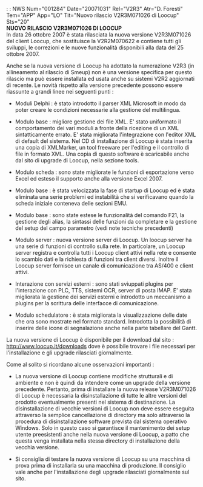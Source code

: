  :  : NWS Num="001284" Date="20071031" Rel="V2R3" Atr="D. Foresti" Tem="APP" App="LO" Tit="Nuovo rilascio V2R3M071026 di Loocup" Sts="20"
<br><b><font class=b><b>NUOVO RILASCIO V2R3M071026 DI LOOCUP</b></font></b><br> 
In data 26 ottobre 2007 è stata rilasciata la nuova versione V2R3M071026 del client Loocup, che sostituisce la V2R2M070622 e contiene tutti gli sviluppi, le correzioni e le nuove funzionalità disponibili alla data del 25 ottobre 2007.

Anche se la nuova versione di Loocup ha adottato la numerazione V2R3 (in allineamento al rilascio di
Smeup) non è una versione specifica per questo rilascio ma può essere installata ed usata anche su
sistemi V2R2 aggiornati di recente.
Le novità rispetto alla versione precedente possono essere riassunte a grandi linee nei seguenti punti : 

- Moduli Delphi :  è stato introdotto il parser XML Microsoft in modo da poter creare le condizioni
 necessarie alla gestione del multilingua.

- Modulo base :  migliore gestione dei file XML. E' stato uniformato il comportamento dei vari moduli
a fronte della ricezione di un XML sintatticamente errato. E' stata migliorata l'integrazione con l'editor XML di default del sistema. Nel CD di installazione di Loocup è stata inserita una copia di
 XMLMarker, un tool freeware per l'editing e il controllo di file in formato XML. Una copia di questo software è scaricabile anche dal sito di upgrade di Loocup, nella sezione tools.

- Modulo scheda :  sono state migliorate le funzioni di esportazione verso Excel ed esteso il supporto
anche alla versione Excel 2007.

- Modulo base :  è stata velocizzata la fase di startup di Loocup ed è stata eliminata  una serie
problemi ed instabilità che si verificavano quando la scheda iniziale conteneva delle sezioni EMU.

- Modulo base :  sono state estese le funzionalità del comando F21, la gestione degli alias, la
sintassi delle funzioni da completare e la gestione del setup del campo parametro (vedi note tecniche  precedenti)

- Modulo server :  nuova versione server di Loocup. Un loocup server ha una serie di funzioni di
controllo sulla rete. In particolare, un Loocup server registra e controlla tutti i Loocup client attivi nella rete e consente lo scambio dati e la richiesta di funzioni tra client diversi. Inoltre
il Loocup server fornisce un canale di comunicazione tra AS/400 e client attivi.

- Interazione con servizi esterni :  sono stati sviuppati plugins per l'interazione con PLC, TTS,
sistemi OCR, server di posta IMAP. E' stata migliorata la gestione dei servizi esterni e introdotto
un meccanismo a plugins per la scrittura delle interfacce di comunicazione.

- Modulo schedulatore :  è stata migliorata la visualizzazione delle date che ora sono mostrate nel
formato standard. Introdotta la possibilità di inserire delle icone di segnalazione anche nella parte tabellare del Gantt.

La nuova versione di Loocup è disponibile per il download dal sito : 
<a href="http://www.loocup.it/downloads">http://www.loocup.it/downloads</a> dove è possibile trovare i file necessari per l'installazione e gli upgrade rilasciati giornalmente.

Come al solito si ricordano alcune osservazioni importanti : 

- La nuova versione di Loocup contiene modifiche strutturali e di ambiente e non è quindi da
intendere come un upgrade della versione precedente. Pertanto, prima di installare la nuova release V2R3M071026 di Loocup è necessaria la disinstallazione di tutte le altre versioni del prodotto eventualmente presenti nel sistema di destinazione. La disinstallazione di vecchie versioni di Loocup non deve essere eseguita attraverso la semplice cancellazione di directory ma solo attraverso la procedura di disinstallazione software prevista dal sistema operativo Windows. Solo in questo caso si garantisce il mantenimento dei setup utente preesistenti anche nella nuova versione di Loocup, a patto che questa venga installata nella stessa directory di installazione della vecchia versione.

 - Si consiglia di testare la nuova versione di Loocup su una macchina di prova prima di  installarla  su una macchina di produzione. Il consiglio vale anche per l'installazione degli  upgrade rilasciati giornalmente sul sito.
